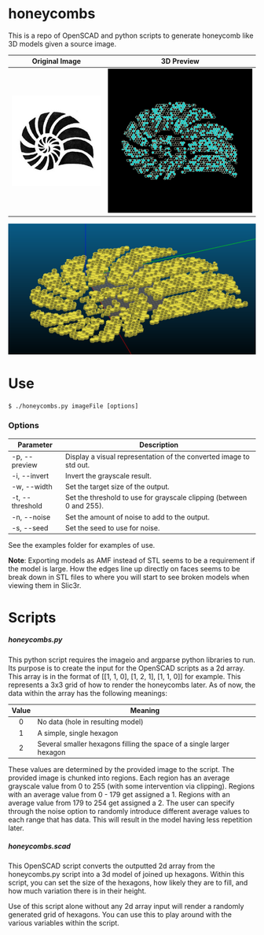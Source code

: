 # honeycombs
This is a repo of OpenSCAD and python scripts to generate honeycomb like 3D models given a source image.

|Original Image|3D Preview|
|---|---|
|![Original Image](examples/shell/shell.jpg)|![3D Preview](examples/shell/generated.png)|

![Original Image](references/shellReference2.png)

# Use
`$ ./honeycombs.py imageFile [options]`

### Options
|Parameter|Description|
|---|---|
|-p, --preview|Display a visual representation of the converted image to std out.|
|-i, --invert|Invert the grayscale result.|
|-w, --width|Set the target size of the output.|
|-t, --threshold|Set the threshold to use for grayscale clipping (between 0 and 255).|
|-n, --noise|Set the amount of noise to add to the output.|
|-s, --seed|Set the seed to use for noise.|

See the examples folder for examples of use.

**Note**: Exporting models as AMF instead of STL seems to be a requirement if the model is large. How the edges line up directly on faces seems to be break down in STL files to where you will start to see broken models when viewing them in Slic3r.

# Scripts
##### honeycombs.py
This python script requires the imageio and argparse python libraries to run. Its purpose is to create the input for the OpenSCAD scripts as a 2d array. This array is in the format of [[1, 1, 0], [1, 2, 1], [1, 1, 0]] for example. This represents a 3x3 grid of how to render the honeycombs later.
As of now, the data within the array has the following meanings:

|Value|Meaning|
|:---:|---|
|0|No data (hole in resulting model)|
|1|A simple, single hexagon|
|2|Several smaller hexagons filling the space of a single larger hexagon|

These values are determined by the provided image to the script. The provided image is chunked into regions. Each region has an average grayscale value from 0 to 255 (with some intervention via clipping). Regions with an average value from 0 - 179 get assigned a 1. Regions with an average value from 179 to 254 get assigned a 2. The user can specify through the noise option to randomly introduce different average values to each range that has data. This will result in the model having less repetition later.

##### honeycombs.scad
This OpenSCAD script converts the outputted 2d array from the honeycombs.py script into a 3d model of joined up hexagons. Within this script, you can set the size of the hexagons, how likely they are to fill, and how much variation there is in their height.

Use of this script alone without any 2d array input will render a randomly generated grid of hexagons. You can use this to play around with the various variables within the script.

